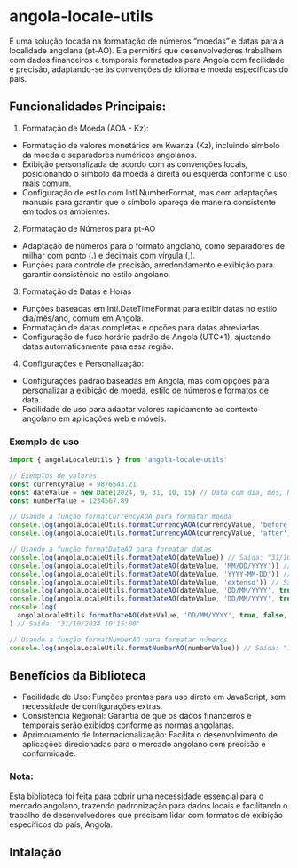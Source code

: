 # angola-locale-utils

<p>
  É uma solução focada na formatação de números “moedas” e datas para a localidade angolana (pt-AO). Ela permitirá que desenvolvedores trabalhem com dados financeiros e temporais formatados para Angola com facilidade e precisão, adaptando-se às convenções de idioma e moeda específicas do país.
</p>

## Funcionalidades Principais:
1. Formatação de Moeda (AOA - Kz):
 - Formatação de valores monetários em Kwanza (Kz), incluindo símbolo da moeda e separadores numéricos angolanos.
 - Exibição personalizada de acordo com as convenções locais, posicionando o símbolo da moeda à direita ou esquerda conforme o uso mais comum.
 - Configuração de estilo com Intl.NumberFormat, mas com adaptações manuais para garantir que o símbolo apareça de maneira consistente em todos os ambientes.
2. Formatação de Números para pt-AO
 - Adaptação de números para o formato angolano, como separadores de milhar com ponto (.) e decimais com vírgula (,).
 - Funções para controle de precisão, arredondamento e exibição para garantir consistência no estilo angolano.
3. Formatação de Datas e Horas
 - Funções baseadas em Intl.DateTimeFormat para exibir datas no estilo dia/mês/ano, comum em Angola.
 - Formatação de datas completas e opções para datas abreviadas.
 - Configuração de fuso horário padrão de Angola (UTC+1), ajustando datas automaticamente para essa região.
4. Configurações e Personalização:
 - Configurações padrão baseadas em Angola, mas com opções para personalizar a exibição de moeda, estilo de números e formatos de data.
 - Facilidade de uso para adaptar valores rapidamente ao contexto angolano em aplicações web e móveis.

### Exemplo de uso
```js
import { angolaLocaleUtils } from 'angola-locale-utils'

// Exemplos de valores
const currencyValue = 9876543.21
const dateValue = new Date(2024, 9, 31, 10, 15) // Data com dia, mês, hora e minutos
const numberValue = 1234567.89

// Usando a função formatCurrencyAOA para formatar moeda
console.log(angolaLocaleUtils.formatCurrencyAOA(currencyValue, 'before')) // Saída: "Kz 9.876.543,21"
console.log(angolaLocaleUtils.formatCurrencyAOA(currencyValue, 'after')) // Saída: "9.876.543,21 Kz"

// Usando a função formatDateAO para formatar datas
console.log(angolaLocaleUtils.formatDateAO(dateValue)) // Saída: "31/10/2024"
console.log(angolaLocaleUtils.formatDateAO(dateValue, 'MM/DD/YYYY')) // Saída: "10/31/2024"
console.log(angolaLocaleUtils.formatDateAO(dateValue, 'YYYY-MM-DD')) // Saída: "2024-10-31"
console.log(angolaLocaleUtils.formatDateAO(dateValue, 'extenso')) // Saída: "31 de outubro de 2024"
console.log(angolaLocaleUtils.formatDateAO(dateValue, 'DD/MM/YYYY', true)) // Saída: "31/10/2024 10:15:00"
console.log(angolaLocaleUtils.formatDateAO(dateValue, 'DD/MM/YYYY', true, true)) // Saída: "31/10/2024 10:15:00 AM/PM"
console.log(
  angolaLocaleUtils.formatDateAO(dateValue, 'DD/MM/YYYY', true, false, true)
) // Saída: "31/10/2024 10:15:00"

// Usando a função formatNumberAO para formatar números
console.log(angolaLocaleUtils.formatNumberAO(numberValue)) // Saída: "1.234.567,89"
```

## Benefícios da Biblioteca
- Facilidade de Uso: Funções prontas para uso direto em JavaScript, sem necessidade de configurações extras.
- Consistência Regional: Garantia de que os dados financeiros e temporais serão exibidos conforme as normas angolanas.
- Aprimoramento de Internacionalização: Facilita o desenvolvimento de aplicações direcionadas para o mercado angolano com precisão e conformidade.

### Nota:
Esta biblioteca foi feita para cobrir uma necessidade essencial para o mercado angolano, trazendo padronização para dados locais e facilitando o trabalho de desenvolvedores que precisam lidar com formatos de exibição específicos do país, Angola.

## Intalação
